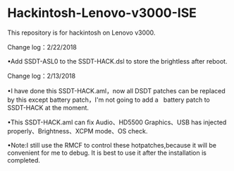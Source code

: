 # Hackintosh-Lenovo-v3000-ISE
    
This repository is for hackintosh on Lenovo v3000.

Change log：2/22/2018

•Add SSDT-ASL0 to the SSDT-HACK.dsl to store the brightless after reboot.


Change log：2/13/2018

•I have done this SSDT-HACK.aml，now all DSDT patches can be replaced by this except battery patch，I'm not going to add a    battery patch to SSDT-HACK at the moment.

•This SSDT-HACK.aml can fix Audio、HD5500 Graphics、USB has injected properly、Brightness、XCPM mode、OS check.

•Note:I still use the RMCF to control these hotpatches,because it will be convenient for me to debug. 
It is best to use it after the installation is completed.

